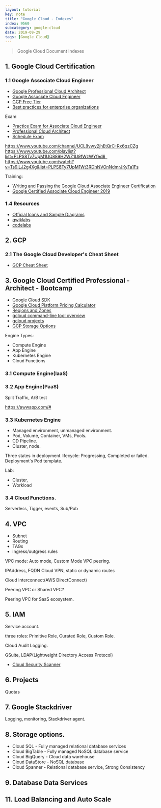 ```yaml
---
layout: tutorial
key: note
title: "Google Cloud - Indexes"
index: 9560
subcategory: google-cloud
date: 2019-09-29
tags: [Google Cloud]
---
```


> Google Cloud Document Indexes

## 1. Google Cloud Certification
### 1.1 Google Associate Cloud Engineer
* [Google Professional Cloud Architect](https://cloud.google.com/certification/cloud-architect)
* [Google Associate Cloud Engineer](https://cloud.google.com/certification/cloud-engineer)
* [GCP Free Tier](https://cloud.google.com/free/docs/gcp-free-tier)
* [Best practices for enterprise organizations](https://cloud.google.com/docs/enterprise/best-practices-for-enterprise-organizations)

Exam:
* [Practice Exam for Associate Cloud Engineer](https://cloud.google.com/certification/practice-exam/cloud-engineer)
* [Professional Cloud Architect](https://cloud.google.com/certification/guides/professional-cloud-architect/)
* [Schedule Exam](https://www.webassessor.com/googlecloud/)

https://www.youtube.com/channel/UCL8vwy2jhEtQrC-Rx6qzCZg
https://www.youtube.com/playlist?list=PLPS8Ty7UpM1UO889H2WZ1U9fWzWYfed8_
https://www.youtube.com/watch?v=Ts9iLJ2g4Xg&list=PLPS8Ty7UpM1Wt3RDhNVOnNdmrJKyTa1Fs

Training:
* [Writing and Passing the Google Cloud Associate Engineer Certification](https://medium.com/@sathishvj/writing-and-passing-the-google-cloud-associate-engineer-certification-a60c2f6d99c2)
* [Google Certified Associate Cloud Engineer 2019](https://acloud.guru/learn/gcp-certified-associate-cloud-engineer)

### 1.4 Resources
* [Official Icons and Sample Diagrams](https://cloud.google.com/icons/)
* [qwiklabs](https://www.qwiklabs.com/payments/pricing)
* [codelabs](https://codelabs.developers.google.com/)

## 2. GCP
### 2.1 The Google Cloud Developer's Cheat Sheet
* [GCP Cheat Sheet](https://github.com/gregsramblings/google-cloud-4-words)

## 3. Google Cloud Certified Professional -  Architect - Bootcamp
* [Google Cloud SDK](https://cloud.google.com/sdk/)
* [Google Cloud Platform Pricing Calculator](https://cloud.google.com/products/calculator/)
* [Regions and Zones](https://cloud.google.com/compute/docs/regions-zones/)
* [gcloud command-line tool overview](https://cloud.google.com/sdk/gcloud/)
* [gcloud projects](https://cloud.google.com/sdk/gcloud/reference/projects/)
* [GCP Storage Options](https://cloud.google.com/compute/docs/disks/)

Engine Types:
* Compute Engine
* App Engine
* Kubernetes Engine
* Cloud Functions

### 3.1 Compute Engine(IaaS)
### 3.2 App Engine(PaaS)
Split Traffic, A/B test

https://awwapp.com/#

### 3.3 Kubernetes Engine
* Managed environment, unmanaged environment.
* Pod, Volume, Container, VMs, Pools.
* CD Pipeline.
* Cluster, node.

Three states in deployment lifecycle: Progressing, Completed or failed.
Deployment's Pod template.

Lab:
* Cluster,
* Workload

### 3.4 Cloud Functions.
Serverless, Tigger, events, Sub/Pub

## 4. VPC
* Subnet
* Routing
* TAGs
* ingress/outgress rules

VPC mode: Auto mode, Custom Mode
VPC peering.

IPAddress, FQDN
Cloud VPN, static or dynamic routes


Cloud Interconnect(AWS DirectConnect)

Peering VPC or Shared VPC?

Peering VPC for SaaS ecosystem.

## 5. IAM
Service account.

three roles: Primitive Role, Curated Role, Custom Role.

Cloud Audit Logging.

GSuite, LDAP(Lightweight Directory Access Protocol)

* [Cloud Security Scanner](https://cloud.google.com/security-scanner/)

## 6. Projects
Quotas

## 7. Google Stackdriver
Logging, monitoring,
Stackdriver agent.

## 8. Storage options.
* Cloud SQL - Fully managed relational database services
* Cloud BigTable - Fully managed NoSQL database service
* Cloud BigQuery - Cloud data warehouse
* Cloud DataStore - NoSQL database
* Cloud Spanner - Relational database service, Strong Consistency

## 9. Database Data Services

## 11. Load Balancing and Auto Scale
